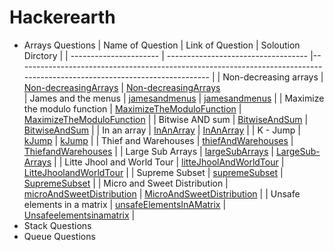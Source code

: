 # Hackerearth
- Arrays Questions
  | Name of Question       | Link of Question                             | Soloution Dirctory                                                                                                         |
  | ---------------------- | ----------------------------------- |-------------------------------------------------------------------------------------------------------------------------- |
  | Non-decreasing arrays               | [Non-decreasingArrays](https://www.hackerearth.com/practice/data-structures/arrays/1-d/practice-problems/algorithm/make-it-non-decreasing-7d3391fd/)  | [Non-decreasingArrays](https://github.com/Amirkhaksar/Hackerearth/tree/main/Non-decreasingArrays)                                    
  | James and the menus               | [jamesandmenus](https://www.hackerearth.com/practice/data-structures/arrays/1-d/practice-problems/algorithm/howie-and-the-menus-2-48359fe4/)  | [jamesandmenus](https://github.com/Amirkhaksar/Hackerearth/tree/main/jamesandmenus)                                    |
  | Maximize the modulo function               | [MaximizeTheModuloFunction](https://www.hackerearth.com/practice/data-structures/arrays/1-d/practice-problems/algorithm/maximize-modulo-2-0cb15ded/)  | [MaximizeTheModuloFunction](https://github.com/Amirkhaksar/Hackerearth/tree/main/MaximizeTheModuloFunction)                                    |
  | Bitwise AND sum               | [BitwiseAndSum](https://www.hackerearth.com/practice/data-structures/arrays/1-d/practice-problems/algorithm/bitwise-and-sum-d8a0d265/)  | [BitwiseAndSum](https://github.com/Amirkhaksar/Hackerearth/tree/main/BitwiseAndSum)                                    |
  | In an array               | [InAnArray](https://www.hackerearth.com/practice/data-structures/arrays/1-d/practice-problems/algorithm/in-an-array-9fbe4c12/)  | [InAnArray](https://github.com/Amirkhaksar/Hackerearth/tree/main/InAnArray)                                    |
  | K - Jump | [kJump](https://www.hackerearth.com/problem/algorithm/long-jump-1-7d02705a/) | [kJump](https://github.com/Amirkhaksar/Hackerearth/tree/main/KJump)  |
  | Thief and Warehouses | [thiefAndWarehouses](https://www.hackerearth.com/problem/algorithm/thief-and-warehouses-6ebf4e07/)  |  [ThiefandWarehouses](https://github.com/Amirkhaksar/Hackerearth/tree/main/ThiefandWarehouses) |
  | Large Sub Arrays  |  [largeSubArrays](https://www.hackerearth.com/problem/algorithm/large-sub-arrays-5bd8005b/) |  [LargeSub-Arrays](https://github.com/Amirkhaksar/Hackerearth/tree/main/Large%20Sub-Arrays) |
  | Litte Jhool and World Tour | [litteJhoolAndWorldTour](https://www.hackerearth.com/problem/algorithm/litte-jhool-and-world-tour-1/) | [LitteJhoolandWorldTour](https://github.com/Amirkhaksar/Hackerearth/tree/main/LitteJhoolandWorldTour) |
  | Supreme Subset | [supremeSubset](https://www.hackerearth.com/problem/algorithm/supreme-subset-bb866a75/) | [SupremeSubset](https://github.com/Amirkhaksar/Hackerearth/tree/main/SupremeSubset) |
  | Micro and Sweet Distribution | [microAndSweetDistribution](https://www.hackerearth.com/problem/algorithm/micro-and-sweet-distribution/) |  [MicroAndSweetDistribution](https://github.com/Amirkhaksar/Hackerearth/tree/main/MicroAndSweetDistribution) |
  | Unsafe elements in a matrix | [unsafeElementsInAMatrix](https://www.hackerearth.com/problem/algorithm/kshitiz-and-matrix-7ddc9719/) | [Unsafeelementsinamatrix](https://github.com/Amirkhaksar/Hackerearth/tree/main/Unsafeelementsinamatrix) |
- Stack Questions
- Queue Questions
